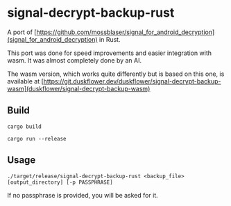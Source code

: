 # signal-decrypt-backup-rust
A port of [https://github.com/mossblaser/signal_for_android_decryption](signal_for_android_decryption) in Rust.

This port was done for speed improvements and easier integration with wasm. It was almost completely done by an AI.

The wasm version, which works quite differently but is based on this one, is available at [https://git.duskflower.dev/duskflower/signal-decrypt-backup-wasm](duskflower/signal-decrypt-backup-wasm)

## Build
`cargo build`

`cargo run --release`

## Usage
`./target/release/signal-decrypt-backup-rust <backup_file> [output_directory] [-p PASSPHRASE]`

If no passphrase is provided, you will be asked for it.
